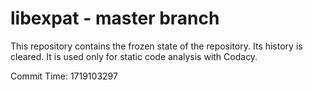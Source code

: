 # libexpat - master branch

This repository contains the frozen state of the repository.
Its history is cleared. It is used only for static code
analysis with Codacy.

Commit Time: 1719103297